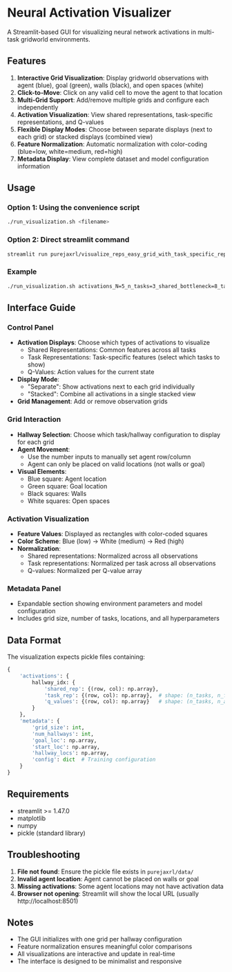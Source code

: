 # Neural Activation Visualizer

A Streamlit-based GUI for visualizing neural network activations in multi-task gridworld environments.

## Features

1. **Interactive Grid Visualization**: Display gridworld observations with agent (blue), goal (green), walls (black), and open spaces (white)
2. **Click-to-Move**: Click on any valid cell to move the agent to that location
3. **Multi-Grid Support**: Add/remove multiple grids and configure each independently
4. **Activation Visualization**: View shared representations, task-specific representations, and Q-values
5. **Flexible Display Modes**: Choose between separate displays (next to each grid) or stacked displays (combined view)
6. **Feature Normalization**: Automatic normalization with color-coding (blue=low, white=medium, red=high)
7. **Metadata Display**: View complete dataset and model configuration information

## Usage

### Option 1: Using the convenience script
```bash
./run_visualization.sh <filename>
```

### Option 2: Direct streamlit command
```bash
streamlit run purejaxrl/visualize_reps_easy_grid_with_task_specific_reps.py -- <filename>
```

### Example
```bash
./run_visualization.sh activations_N=5_n_tasks=3_shared_bottleneck=8_task_features=32_conv1=32_conv2=16_seed=0.pkl
```

## Interface Guide

### Control Panel
- **Activation Displays**: Choose which types of activations to visualize
  - Shared Representations: Common features across all tasks
  - Task Representations: Task-specific features (select which tasks to show)
  - Q-Values: Action values for the current state
- **Display Mode**: 
  - "Separate": Show activations next to each grid individually
  - "Stacked": Combine all activations in a single stacked view
- **Grid Management**: Add or remove observation grids

### Grid Interaction
- **Hallway Selection**: Choose which task/hallway configuration to display for each grid
- **Agent Movement**: 
  - Use the number inputs to manually set agent row/column
  - Agent can only be placed on valid locations (not walls or goal)
- **Visual Elements**:
  - Blue square: Agent location
  - Green square: Goal location
  - Black squares: Walls
  - White squares: Open spaces

### Activation Visualization
- **Feature Values**: Displayed as rectangles with color-coded squares
- **Color Scheme**: Blue (low) → White (medium) → Red (high)
- **Normalization**: 
  - Shared representations: Normalized across all observations
  - Task representations: Normalized per task across all observations
  - Q-values: Normalized per Q-value array

### Metadata Panel
- Expandable section showing environment parameters and model configuration
- Includes grid size, number of tasks, locations, and all hyperparameters

## Data Format

The visualization expects pickle files containing:
```python
{
    'activations': {
        hallway_idx: {
            'shared_rep': {(row, col): np.array},
            'task_rep': {(row, col): np.array},  # shape: (n_tasks, n_features)
            'q_values': {(row, col): np.array}   # shape: (n_tasks, n_actions)
        }
    },
    'metadata': {
        'grid_size': int,
        'num_hallways': int,
        'goal_loc': np.array,
        'start_loc': np.array,
        'hallway_locs': np.array,
        'config': dict  # Training configuration
    }
}
```

## Requirements

- streamlit >= 1.47.0
- matplotlib
- numpy
- pickle (standard library)

## Troubleshooting

1. **File not found**: Ensure the pickle file exists in `purejaxrl/data/`
2. **Invalid agent location**: Agent cannot be placed on walls or goal
3. **Missing activations**: Some agent locations may not have activation data
4. **Browser not opening**: Streamlit will show the local URL (usually http://localhost:8501)

## Notes

- The GUI initializes with one grid per hallway configuration
- Feature normalization ensures meaningful color comparisons
- All visualizations are interactive and update in real-time
- The interface is designed to be minimalist and responsive
